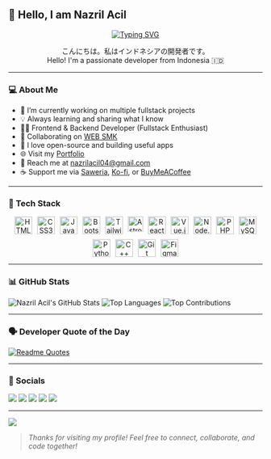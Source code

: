 ## 👋 Hello, I am Nazril Acil

<div align="center">
  <a href="https://youtube.com/c/nazrilacil">
    <img src="https://readme-typing-svg.herokuapp.com?font=ShadowsIntoLight&size=30&duration=4000&color=f70787&center=true&vCenter=true&lines=Hello,+I+am+Nazril+Acil;Welcome+to+my+GitHub+😊" alt="Typing SVG" />
  </a>
</div>

<p align="center">
  こんにちは。私はインドネシアの開発者です。<br/>
  Hello! I'm a passionate developer from Indonesia 🇮🇩
</p>

---

### 💻 About Me

- 🔭 I’m currently working on multiple fullstack projects
- 💡 Always learning and sharing what I know
- 👨‍💻 Frontend & Backend Developer (Fullstack Enthusiast)
- 🤝 Collaborating on [WEB SMK](https://osissmkalmasturiyah.42web.io/)
- 🎁 I love open-source and building useful apps
- 🌐 Visit my [Portfolio](https://nazrilacil.github.io)
- 📧 Reach me at [nazrilacil04@gmail.com](mailto:nazrilacil04@gmail.com)
- ☕ Support me via [Saweria](https://saweria.co/acil04), [Ko-fi](https://ko-fi.com/I2I2VPYED), or [BuyMeACoffee](https://www.buymeacoffee.com/buycoffe)

---

### 🧰 Tech Stack

<p align="center" style="display: flex; flex-wrap: wrap; justify-content: center; gap: 10px;">
  <img src="https://cdn.jsdelivr.net/gh/devicons/devicon/icons/html5/html5-original.svg" width="35" title="HTML5"/>
  <img src="https://cdn.jsdelivr.net/gh/devicons/devicon/icons/css3/css3-original.svg" width="35" title="CSS3"/>
  <img src="https://cdn.jsdelivr.net/gh/devicons/devicon/icons/javascript/javascript-original.svg" width="35" title="JavaScript"/>
  <img src="https://cdn.jsdelivr.net/gh/devicons/devicon/icons/bootstrap/bootstrap-original.svg" width="35" title="Bootstrap"/>
  <img src="https://www.svgrepo.com/show/374118/tailwind.svg" width="35" title="Tailwind CSS"/>
<img src="https://astro.build/assets/press/astro-icon-light-gradient.svg" width="30" title="Astro"/>
  <img src="https://cdn.jsdelivr.net/gh/devicons/devicon/icons/react/react-original.svg" width="35" title="React"/>
  <img src="https://cdn.jsdelivr.net/gh/devicons/devicon/icons/vuejs/vuejs-original.svg" width="35" title="Vue.js"/>
  <img src="https://cdn.jsdelivr.net/gh/devicons/devicon/icons/nodejs/nodejs-original.svg" width="35" title="Node.js"/>
  <img src="https://cdn.jsdelivr.net/gh/devicons/devicon/icons/php/php-original.svg" width="35" title="PHP"/>
  <img src="https://cdn.jsdelivr.net/gh/devicons/devicon/icons/mysql/mysql-original.svg" width="35" title="MySQL"/>
  <img src="https://cdn.jsdelivr.net/gh/devicons/devicon/icons/python/python-original.svg" width="35" title="Python"/>
  <img src="https://cdn.jsdelivr.net/gh/devicons/devicon/icons/cplusplus/cplusplus-original.svg" width="35" title="C++"/>
  <img src="https://cdn.jsdelivr.net/gh/devicons/devicon/icons/git/git-original.svg" width="35" title="Git"/>
  <img src="https://cdn.jsdelivr.net/gh/devicons/devicon/icons/figma/figma-original.svg" width="35" title="Figma"/>
</p>

---

### 📊 GitHub Stats

![Nazril Acil's GitHub Stats](https://github-readme-stats.vercel.app/api?username=nazrilacil&show_icons=true&theme=dark)
![Top Languages](https://github-readme-stats.vercel.app/api/top-langs/?username=nazrilacil&layout=compact&theme=dark)
![Top Contributions](https://github-contributor-stats.vercel.app/api?username=nazrilacil&limit=5&theme=dark&combine_all_yearly_contributions=true)

---

### 🗣 Developer Quote of the Day

[![Readme Quotes](https://quotes-github-readme.vercel.app/api?type=horizontal&theme=swift)](https://github.com/piyushsuthar/github-readme-quotes)

---

### 🔗 Socials

<p align="left">
  <a href="mailto:nazrilacil04@gmail.com"><img src="https://img.shields.io/badge/Gmail-D14836?style=for-the-badge&logo=gmail&logoColor=white"/></a>
  <a href="https://twitter.com/M_AcilBoy04"><img src="https://img.shields.io/badge/Twitter-1DA1F2?style=for-the-badge&logo=twitter&logoColor=white"/></a>
  <a href="https://www.instagram.com/nazrilacil_?igsh=eHpscGxhcWNoaHpp"><img src="https://img.shields.io/badge/Instagram-E4405F?style=for-the-badge&logo=instagram&logoColor=white"/></a>
  <a href="https://www.tiktok.com/@nazrilacil?lang=en"><img src="https://img.shields.io/badge/TikTok-000000?style=for-the-badge&logo=tiktok&logoColor=white"/></a>
  <a href="https://codepen.io/icell-the-styleful"><img src="https://img.shields.io/badge/Codepen-000000?style=for-the-badge&logo=codepen&logoColor=white"/></a>
</p>

---

![](https://komarev.com/ghpvc/?username=nazrilacil&color=blueviolet&style=flat)

> *Thanks for visiting my profile! Feel free to connect, collaborate, and code together!*
> 
